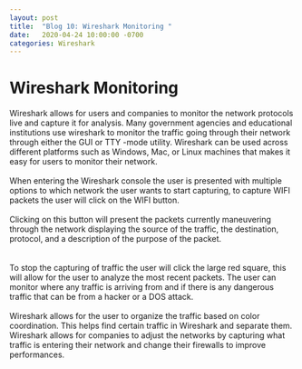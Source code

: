 ```yaml
---
layout: post
title:  "Blog 10: Wireshark Monitoring "
date:   2020-04-24 10:00:00 -0700
categories: Wireshark
---
```

# Wireshark Monitoring

Wireshark allows for users and companies to monitor the network protocols live and capture it for analysis. Many government agencies and educational institutions use wireshark to monitor the traffic going through their network through either the GUI or TTY -mode utility. Wireshark can be used across different platforms such as Windows, Mac, or Linux machines that makes it easy for users to monitor their network. 
<br>
<br>
When entering the Wireshark console the user is presented with multiple options to which network the user wants to start capturing, to capture WIFI packets the user will click on the WIFI button. 
<br>
<br>
Clicking on this button will present the packets currently maneuvering through the network displaying the source of the traffic, the destination, protocol, and a description of the purpose of the packet.  
<br>
<br>
To stop the capturing of traffic the user will click the large red square, this will allow for the user to analyze the most recent packets. The user can monitor where any traffic is arriving from and if there is any dangerous traffic that can be from a hacker or a DOS attack. 
<br>
<br>
Wireshark allows for the user to organize the traffic based on color coordination. This helps find certain traffic in Wireshark and separate them. Wireshark allows for companies to adjust the networks by capturing what traffic is entering their network and change their firewalls to improve performances. 
<br>

